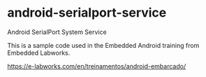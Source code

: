 # android-serialport-service
Android SerialPort System Service

This is a sample code used in the Embedded Android training from Embedded Labworks.

https://e-labworks.com/en/treinamentos/android-embarcado/

